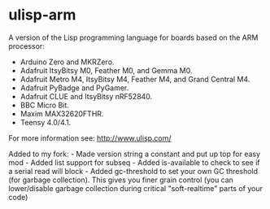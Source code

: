 # ulisp-arm
A version of the Lisp programming language for boards based on the ARM processor:

* Arduino Zero and MKRZero.
* Adafruit ItsyBitsy M0, Feather M0, and Gemma M0.
* Adafruit Metro M4, ItsyBitsy M4, Feather M4, and Grand Central M4.
* Adafruit PyBadge and PyGamer.
* Adafruit CLUE and ItsyBitsy nRF52840.
* BBC Micro Bit.
* Maxim MAX32620FTHR.
* Teensy 4.0/4.1.

For more information see: http://www.ulisp.com/


Added to my fork:
   	- Made version string a constant and put up top for easy mod
   	- Added list support for subseq
   	- Added is-available to check to see if a serial read will block
	- Added gc-threshold to set your own GC threshold (for garbage collection).
	  This gives you finer grain control (you can lower/disable garbage collection
	  during critical "soft-realtime" parts of your code)
